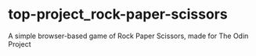 # top-project_rock-paper-scissors
A simple browser-based game of Rock Paper Scissors, made for The Odin Project
